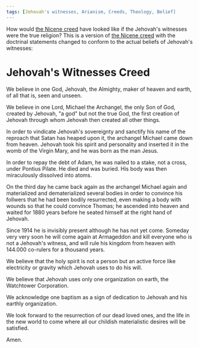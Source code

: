 ```yaml
---
tags: [Jehovah's witnesses, Arianism, Creeds, Theology, Belief]
---
```

How would [the Nicene creed](https://en.m.wikipedia.org/wiki/English_versions_of_the_Nicene_Creed) have looked like if the Jehovah's witnesses were the true religion? This is a version of [the Nicene creed](https://en.m.wikipedia.org/wiki/English_versions_of_the_Nicene_Creed) with the doctrinal statements changed to conform to the actual beliefs of Jehovah's witnesses:

# Jehovah's Witnesses Creed

We believe in one God, Jehovah, the Almighty, maker of heaven and earth, of all that is, seen and unseen. 

We believe in one Lord, Michael the Archangel, the only Son of God, created by Jehovah, "a god" but not the true God, the first creation of Jehovah through whom Jehovah then created all other things. 

In order to vindicate Jehovah's sovereignty and sanctify his name of the reproach that Satan has heaped upon it, the archangel Michael came down from heaven. Jehovah took his spirit and personality and inserted it in the womb of the Virgin Mary, and he was born as the man Jesus.

In order to repay the debt of Adam, he was nailed to a stake, not a cross, under Pontius Pilate. He died and was buried. His body was then miraculously dissolved into atoms.

On the third day he came back again as the archangel Michael again and materialized and dematerialized several bodies in order to convince his follwers that he had been bodily resurrected, even making a body with wounds so that he could convince Thomas; he ascended into heaven and waited for 1880 years before he seated himself at the right hand of Jehovah. 

Since 1914 he is invisibly present although he has not yet come. Someday very very soon he will come again at Armageddon and kill everyone who is not a Jehovah's witness, and will rule his kingdom from heaven with 144.000 co-rulers for a thousand years. 

We believe that the holy spirit is not a person but an active force like electricity or gravity which Jehovah uses to do his will.  

We believe that Jehovah uses only one organization on earth, the Watchtower Corporation.

We acknowledge one baptism as a sign of dedication to Jehovah and his earthly organization. 

We look forward to the resurrection of our dead loved ones, and the life in the new world to come where all our childish materialistic desires will be satisfied. 

Amen.
